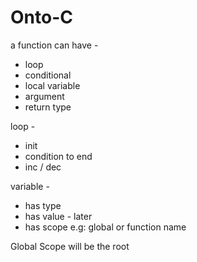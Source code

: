 # Onto-C

a function can have - 
* loop
* conditional
* local variable
* argument
* return type

loop - 
* init
* condition to end
* inc / dec

variable - 
* has type
* has value - later
* has scope e.g: global or function name

Global Scope will be the root